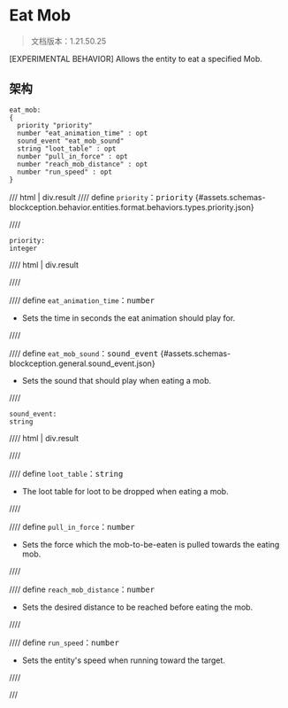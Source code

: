 # Eat Mob

> 文档版本：1.21.50.25

[EXPERIMENTAL BEHAVIOR] Allows the entity to eat a specified Mob.

## 架构

```mcschema
eat_mob:
{
  priority "priority"
  number "eat_animation_time" : opt
  sound_event "eat_mob_sound"
  string "loot_table" : opt
  number "pull_in_force" : opt
  number "reach_mob_distance" : opt
  number "run_speed" : opt
}

```

/// html | div.result
//// define
`priority`：<samp>priority</samp> {#assets.schemas-blockception.behavior.entities.format.behaviors.types.priority.json}


////

```mcschema
priority:
integer

```

//// html | div.result

////



//// define
`eat_animation_time`：<samp>number</samp>

- Sets the time in seconds the eat animation should play for.


////


//// define
`eat_mob_sound`：<samp>sound_event</samp> {#assets.schemas-blockception.general.sound_event.json}

- Sets the sound that should play when eating a mob.


////

```mcschema
sound_event:
string

```

//// html | div.result

////



//// define
`loot_table`：<samp>string</samp>

- The loot table for loot to be dropped when eating a mob.


////


//// define
`pull_in_force`：<samp>number</samp>

- Sets the force which the mob-to-be-eaten is pulled towards the eating mob.


////


//// define
`reach_mob_distance`：<samp>number</samp>

- Sets the desired distance to be reached before eating the mob.


////


//// define
`run_speed`：<samp>number</samp>

- Sets the entity's speed when running toward the target.


////


///

